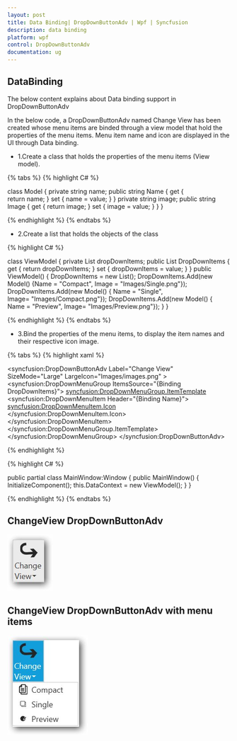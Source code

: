 ```yaml
---
layout: post
title: Data Binding| DropDownButtonAdv | Wpf | Syncfusion
description: data binding
platform: wpf
control: DropDownButtonAdv
documentation: ug
---
```


## DataBinding

 The below content explains about Data binding support in DropDownButtonAdv

In the below code, a DropDownButtonAdv named Change View has been created whose menu items are binded through a view model that hold the properties of the menu items. Menu item name and icon are displayed in the UI through Data binding. 

* 1.Create a class that holds the properties of the menu items (View model).

{% tabs %}
{% highlight C# %}

class Model
{
    private string name;
    public string Name
    {
        get
        {       
            return name;
        }
        set
        {
            name = value;
        }
    }
    private string image;
    public string Image
    {
        get
        {
            return image;
        }
        set
        {
            image = value;
        }
    }
}

{% endhighlight %}
{% endtabs %}

* 2.Create a list that holds the objects of the class


{% highlight C# %}

class ViewModel
{
    private List<Model> dropDownItems;
    public List<Model> DropDownItems
    {
        get
        {
            return dropDownItems;
        }
        set
        {
            dropDownItems = value;
        }
    }
    public ViewModel()
    {
        DropDownItems = new List<Model>();
        DropDownItems.Add(new Model() {Name = "Compact",
        Image = "Images/Single.png"});
        DropDownItems.Add(new Model() { Name = "Single",  
        Image= "Images/Compact.png"});
        DropDownItems.Add(new Model() { Name = "Preview", 
        Image= "Images/Preview.png"});
    }
}

{% endhighlight %}
{% endtabs %}

* 3.Bind the properties of the menu items, to display the item names and their respective icon image.

{% tabs %}
{% highlight xaml %}

<syncfusion:DropDownButtonAdv Label="Change View" SizeMode="Large" LargeIcon="Images/images.png" >
<syncfusion:DropDownMenuGroup ItemsSource="{Binding DropDownItems}">
<syncfusion:DropDownMenuGroup.ItemTemplate>
<DataTemplate>
<syncfusion:DropDownMenuItem Header="{Binding Name}">
<syncfusion:DropDownMenuItem.Icon>
<Image Source="{Binding Image}"/>
</syncfusion:DropDownMenuItem.Icon>
</syncfusion:DropDownMenuItem>
</DataTemplate>
</syncfusion:DropDownMenuGroup.ItemTemplate>
</syncfusion:DropDownMenuGroup>
</syncfusion:DropDownButtonAdv> 

{% endhighlight %}

{% highlight C# %}

public partial class MainWindow:Window
{
   public MainWindow()
   {
        InitializeComponent();
        this.DataContext = new ViewModel();
   }
}

{% endhighlight %}
{% endtabs %}

## ChangeView DropDownButtonAdv

![](DropDownButtonAdv_Binding_images/DropDownButtonAdv_Binding_img1.jpeg)

## ChangeView DropDownButtonAdv with menu items

![](DropDownButtonAdv_Binding_images/DropDownButtonAdv_Binding_img2.jpeg)
